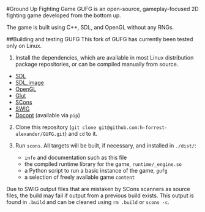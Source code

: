 #Ground Up Fighting Game 
GUFG is an open-source, gameplay-focused 2D fighting game developed from the bottom up.

The game is built using C++, SDL, and OpenGL without any RNGs.

##Building and testing GUFG
This fork of GUFG has currently been tested only on Linux.

1. Install the dependencies, which are available in most Linux distribution
    package repositories, or can be compiled manually from source.
  * [SDL](http://www.libsdl.org/download-1.2.php)
  * [SDL\_image](http://www.libsdl.org/projects/SDL_image/)
  * [OpenGL](http://www.opengl.org/wiki/Getting_Started#Linux)
  * [Glut](http://freeglut.sourceforge.net/)
  * [SCons](http://www.scons.org/)
  * [SWIG](http://www.swig.org/)
  * [Docopt](https://github.com/docopt/docopt) (available via `pip`)



2. Clone this repository
  (`git clone git@github.com:h-forrest-alexander/GUFG.git`) 
    and `cd` to it.

3. Run `scons`.
   All targets will be built, if necessary, and installed in `./dist/`:
    * `info` and documentation such as this file
    * the compiled runtime library for the game, `runtime/_engine.so`
    * a Python script to run a basic instance of the game, `gufg`
    * a selection of freely available game `content`

  Due to SWIG output files that are mistaken by SCons scanners as source files,
   the build may fail if output from a previous build exists.
  This output is found in `.build` and can be cleaned using
    `rm .build` or `scons -c`.
